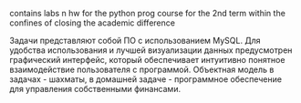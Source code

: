 contains labs n hw for the python prog course for the 2nd term within the confines of closing the academic difference

Задачи представляют собой ПО с использованием MySQL. Для удобства использования и лучшей визуализации данных предусмотрен графический интерфейс, который обеспечивает интуитивно понятное взаимодействие пользователя с программой.
Объектная модель в задачах - шахматы, в домашней задаче - программное обеспечение для управления собственными финансами.

